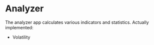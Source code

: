 # Analyzer

The analyzer app calculates various indicators and statistics. Actually implemented:

- Volatility
